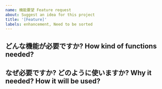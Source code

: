 ```yaml
---
name: 機能要望 Feature request
about: Suggest an idea for this project
title: '[Feature]'
labels: enhancement, Need to be sorted
---
```


## どんな機能が必要ですか? How kind of functions needed?

## なぜ必要ですか? どのように使いますか? Why it needed? How it will be used?
